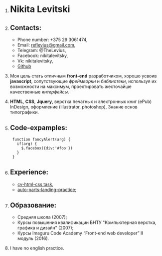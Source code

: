 1. # Nikita Levitski
2. ## Contacts:
    * Phone number: +375 29 3061474,
    * Email: reflevius@gmail.com,
    * Telegram: @TheLevius,
    * Facebook: nikitalevitsky,
    * Vk: nikitalevitsky,
    * [Github](https://github.com/thelevius)

3. Моя цель стать отличным __front-end__ разработчиком, хорошо усвоив __javascript__, сопутствующие _фреймворки_ и _библиотеки_, используя их возможности на максимум, проектировать жесточайше качественные _интерфейсы_.

4. __HTML__, __CSS__, __Jquery__, верстка печатных и электронных книг (ePub) InDesign, оформление (illustrator, photoshop), Знание основ типографики.

5. ## Code-expamples: 
        function fancyAlert(arg) {
          if(arg) {
            $.facebox({div:'#foo'})
          }
        }
6.  ## Experience:
    * [cv-html-css task](https://thelevius.github.io/rsschool/index.html),
    * [auto-parts-landing-practice](https://github.com/TheLevius/autoparts-store-test);

7. ## Образование:
    * Средняя школа (2007);
    * Курсы повышения квалификации БНТУ "Компьютерная верстка, графика и дизайн" (2007);
    * Курсы Imaguru Code Academy “Front-end web developer” II модуль (2016).

8. I have no english practice.